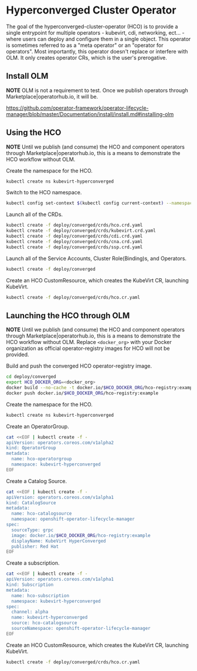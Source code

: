 # Hyperconverged Cluster Operator

The goal of the hyperconverged-cluster-operator (HCO) is to provide a single
entrypoint for multiple operators - kubevirt, cdi, networking, ect... - where
users can deploy and configure them in a single object. This operator is
sometimes referred to as a "meta operator" or an "operator for operators".
Most importantly, this operator doesn't replace or interfere with OLM.
It only creates operator CRs, which is the user's prerogative.

## Install OLM
**NOTE**
OLM is not a requirement to test.  Once we publish operators through
Marketplace|operatorhub.io, it will be.

https://github.com/operator-framework/operator-lifecycle-manager/blob/master/Documentation/install/install.md#installing-olm

## Using the HCO

**NOTE**
Until we publish (and consume) the HCO and component operators through
Marketplace|operatorhub.io, this is a means to demonstrate the HCO workflow
without OLM.

Create the namespace for the HCO.
```bash
kubectl create ns kubevirt-hyperconverged
```

Switch to the HCO namespace.
```bash
kubectl config set-context $(kubectl config current-context) --namespace=kubevirt-hyperconverged
```

Launch all of the CRDs.
```bash
kubectl create -f deploy/converged/crds/hco.crd.yaml
kubectl create -f deploy/converged/crds/kubevirt.crd.yaml
kubectl create -f deploy/converged/crds/cdi.crd.yaml
kubectl create -f deploy/converged/crds/cna.crd.yaml
kubectl create -f deploy/converged/crds/ssp.crd.yaml
```

Launch all of the Service Accounts, Cluster Role(Binding)s, and Operators.
```bash
kubectl create -f deploy/converged
```

Create an HCO CustomResource, which creates the KubeVirt CR, launching KubeVirt.
```bash
kubectl create -f deploy/converged/crds/hco.cr.yaml
```

## Launching the HCO through OLM

**NOTE**
Until we publish (and consume) the HCO and component operators through
Marketplace|operatorhub.io, this is a means to demonstrate the HCO workflow
without OLM. Replace `<docker_org>` with your Docker organization
as official operator-registry images for HCO will not be provided.

Build and push the converged HCO operator-registry image.

```bash
cd deploy/converged
export HCO_DOCKER_ORG=<docker_org>
docker build --no-cache -t docker.io/$HCO_DOCKER_ORG/hco-registry:example -f Dockerfile .
docker push docker.io/$HCO_DOCKER_ORG/hco-registry:example
```

Create the namespace for the HCO.
```bash
kubectl create ns kubevirt-hyperconverged
```

Create an OperatorGroup.
```bash
cat <<EOF | kubectl create -f -
apiVersion: operators.coreos.com/v1alpha2
kind: OperatorGroup
metadata:
  name: hco-operatorgroup
  namespace: kubevirt-hyperconverged
EOF
```

Create a Catalog Source.
```bash
cat <<EOF | kubectl create -f -
apiVersion: operators.coreos.com/v1alpha1
kind: CatalogSource
metadata:
  name: hco-catalogsource
  namespace: openshift-operator-lifecycle-manager
spec:
  sourceType: grpc
  image: docker.io/$HCO_DOCKER_ORG/hco-registry:example
  displayName: KubeVirt HyperConverged
  publisher: Red Hat
EOF
```

Create a subscription.
```bash
cat <<EOF | kubectl create -f -
apiVersion: operators.coreos.com/v1alpha1
kind: Subscription
metadata:
  name: hco-subscription
  namespace: kubevirt-hyperconverged
spec:
  channel: alpha
  name: kubevirt-hyperconverged
  source: hco-catalogsource
  sourceNamespace: openshift-operator-lifecycle-manager
EOF
```

Create an HCO CustomResource, which creates the KubeVirt CR, launching KubeVirt.
```bash
kubectl create -f deploy/converged/crds/hco.cr.yaml
```
